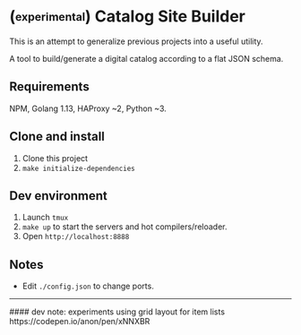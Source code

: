 # (<sub><sup>experimental</sup></sub>) Catalog Site Builder

This is an attempt to generalize previous projects into a useful utility.

A tool to build/generate a digital catalog according to a flat JSON schema.

## Requirements
NPM, Golang 1.13, HAProxy ~2, Python ~3.

## Clone and install
1) Clone this project
2) `make initialize-dependencies`

## Dev environment
1) Launch `tmux`
2) `make up` to start the servers and hot compilers/reloader.
3) Open `http://localhost:8888`

## Notes
- Edit `./config.json` to change ports.

<hr>
#### dev note: experiments using grid layout for item lists
https://codepen.io/anon/pen/xNNXBR
